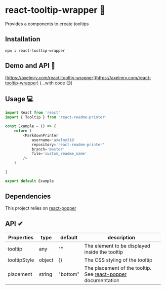 # react-tooltip-wrapper 👋
Provides a components to create tooltips


## Installation 
`npm i react-tooltip-wrapper`


## Demo and API 👀

[https://axelmry.com/react-tooltip-wrapper](https://axelmry.com/react-tooltip-wrapper) (...with code 😉)


## Usage 💻

```javascript
import React from 'react'
import { Tooltip } from 'react-readme-printer'

const Example = () => {
    return (
        <MarkdownPrinter
            username='axelmy318'
            repository='react-readme-printer'
            branch='master'
            file='custom_readme_name'
        />
    )
    
}

export default Example
```


## Dependencies

This project relies on [react-popper](https://www.npmjs.com/package/react-popper)


## API ✔

| Properties | type | default | description |
|--|--|--|--|
| tooltip | any | "" | The element to be displayed inside the tooltip |
| tooltipStyle | object | {} | The CSS styling of the tooltip |
| placement | string | "bottom" | The placement of the tooltip. See [react-popper](https://www.npmjs.com/package/react-popper) documentation |